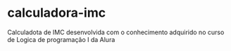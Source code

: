 # calculadora-imc
Calculadota de IMC desenvolvida com o conhecimento adquirido no curso de Logica de programação I da Alura
